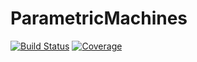 # ParametricMachines

[![Build Status](https://git.veosdigital.dev/lab/ParametricMachines.jl/badges/master/pipeline.svg)](https://git.veosdigital.dev/lab/ParametricMachines.jl/pipelines)
[![Coverage](https://git.veosdigital.dev/lab/ParametricMachines.jl/badges/master/coverage.svg)](https://git.veosdigital.dev/lab/ParametricMachines.jl/commits/master)
